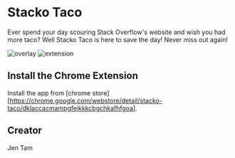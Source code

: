 # Stacko Taco

Ever spend your day scouring Stack Overflow's website and wish you had more taco? Well Stacko Taco is here to save the day! Never miss out again!

![overlay](https://cdn.pbrd.co/images/GAHTlT9.png)
![extension](https://cdn.pbrd.co/images/GAHTeS3.png)

## Install the Chrome Extension
Install the app from [chrome store][https://chrome.google.com/webstore/detail/stacko-taco/dklaccacmampgfejkkkcbgchkafhfgoa].

## Creator
Jen Tam
